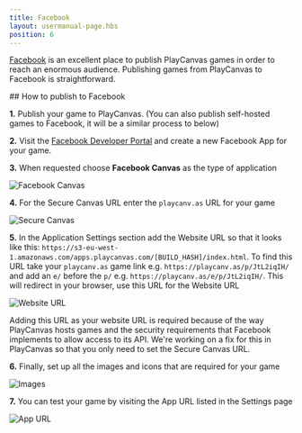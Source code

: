 ```yaml
---
title: Facebook
layout: usermanual-page.hbs
position: 6
---
```


[Facebook][1] is an excellent place to publish PlayCanvas games in order to reach an enormous audience. Publishing games from PlayCanvas to Facebook is straightforward.

## How to publish to Facebook

**1.** Publish your game to PlayCanvas. (You can also publish self-hosted games to Facebook, it will be a similar process to below)

**2.** Visit the [Facebook Developer Portal][2] and create a new Facebook App for your game.

**3.** When requested choose **Facebook Canvas** as the type of application

![Facebook Canvas][3]

**4.** For the Secure Canvas URL enter the `playcanv.as` URL for your game

![Secure Canvas][4]

**5.** In the Application Settings section add the Website URL so that it looks like this: `https://s3-eu-west-1.amazonaws.com/apps.playcanvas.com/[BUILD_HASH]/index.html`. To find this URL take your `playcanv.as` game link e.g. `https://playcanv.as/p/JtL2iqIH/` and add an `e/` before the `p/` e.g. `https://playcanv.as/e/p/JtL2iqIH/`. This will redirect in your browser, use this URL for the Website URL

![Website URL][5]

<div class="alert alert-info">
Adding this URL as your website URL is required because of the way PlayCanvas hosts games and the security requirements that Facebook implements to allow access to its API. We're working on a fix for this in PlayCanvas so that you only need to set the Secure Canvas URL.
</div>

**6.** Finally, set up all the images and icons that are required for your game

![Images][6]

**7.** You can test your game by visiting the App URL listed in the Settings page

![App URL][7]

[1]: https://facebook.com
[2]: https://developers.facebook.com/
[3]: /images/user-manual/publishing/web/facebook/choose-platform.jpg
[4]: /images/user-manual/publishing/web/facebook/secure-canvas-url.jpg
[5]: /images/user-manual/publishing/web/facebook/website-url.jpg
[6]: /images/user-manual/publishing/web/facebook/icons.jpg
[7]: /images/user-manual/publishing/web/facebook/app-url.jpg

